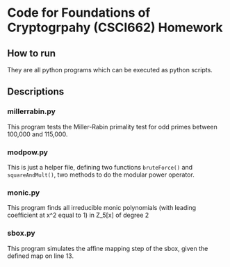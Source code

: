 # Code for Foundations of Cryptogrpahy (CSCI662) Homework

## How to run
They are all python programs which can be executed as python scripts.

## Descriptions

### millerrabin.py
This program tests the Miller-Rabin primality test for odd primes between 100,000 and 115,000.

### modpow.py
This is just a helper file, defining two functions `bruteForce()` and `squareAndMult()`, two methods to do the modular power operator.

### monic.py
This program finds all irreducible monic polynomials (with leading coefficient at x^2 equal to 1) in Z_5[x] of degree 2

### sbox.py
This program simulates the affine mapping step of the sbox, given the defined map on line 13.
